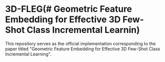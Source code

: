 # 3D-FLEG(# Geometric Feature Embedding for Effective 3D Few-Shot Class Incremental Learnin)

This repository serves as the official implementation corresponding to the paper titled "Geometric Feature Embedding for Effective 3D Few-Shot Class Incremental Learning". 
